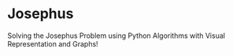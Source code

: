 # Josephus
Solving the Josephus Problem using Python Algorithms with Visual Representation and Graphs!
